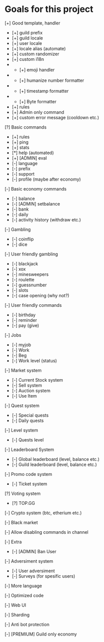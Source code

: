 # Goals for this project

[+] Good template, handler

- [+] guild prefix
- [+] guild locale
- [+] user locale
- [+] locale alias (automate)
- [+] custom randomizer
- [+] custom i18n
- - [+] emoji handler
- - [+] humanize number formatter
- - [+] timestamp formatter
- - [+] Byte formatter
- [+] rules
- [+] Admin only command
- [+] custom error message (cooldown etc.)

[?] Basic commands

- [+] rules
- [+] ping
- [+] stats
- [*] help (automated)
- [+] [ADMIN] eval
- [-] language
- [-] prefix
- [-] support
- [-] profile (maybe after economy)

[-] Basic economy commands

- [-] balance
- [-] [ADMIN] setbalance
- [-] bank
- [-] daily
- [-] activity history (withdraw etc.)

[-] Gambling

- [-] coinflip
- [-] dice

[-] User friendly gambling

- [-] blackjack
- [-] xox
- [-] minesweepers
- [-] roulette
- [-] guessnumber
- [-] slots
- [-] case opening (why not?)

[-] User friendly commands

- [-] birthday
- [-] reminder
- [-] pay (give)

[-] Jobs

- [-] myjob
- [-] Work
- [-] Beg
- [-] Work level (status)

[-] Market system

- [-] Current Stock system
- [-] Sell system
- [-] Auction system
- [-] Use Item

[-] Quest system

- [-] Special quests
- [-] Daily quests

[-] Level system

- [-] Quests level

[-] Leaderboard System

- [-] Global leaderboard (level, balance etc.)
- [-] Guild leaderboard (level, balance etc.)

[-] Promo code system

- [-] Ticket system

[?] Voting system

- [?] TOP.GG

[-] Crypto system (btc, etherium etc.)

[-] Black market

[-] Allow disabling commands in channel

[-] Extra

- [-] [ADMIN] Ban User

[-] Adversiment system

- [-] User adversiment
- [-] Surveys (for spesific users)

[-] More language

[-] Optimized code

[-] Web UI

[-] Sharding

[-] Anti bot protection

[-] [PREMIUM] Guild only economy
